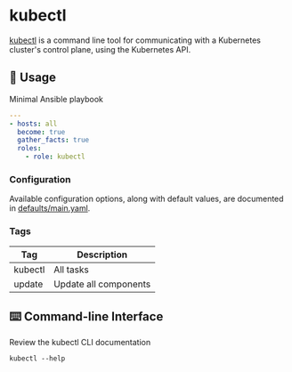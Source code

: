 # kubectl

[kubectl](https://kubernetes.io/docs/reference/kubectl) is a command line tool for communicating with a Kubernetes cluster's control plane, using the Kubernetes API.

## 🚀 Usage

Minimal Ansible playbook

```yaml
---
- hosts: all
  become: true
  gather_facts: true
  roles:
    - role: kubectl
```

### Configuration

Available configuration options, along with default values, are documented in [defaults/main.yaml](defaults/main.yaml).

### Tags

| Tag | Description |
| --- | ----------- |
| kubectl | All tasks |
| update | Update all components |

## ⌨️ Command-line Interface

Review the kubectl CLI documentation

```shell
kubectl --help
```
